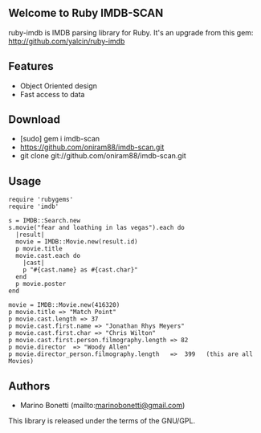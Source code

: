 Welcome to Ruby IMDB-SCAN
--------------------

ruby-imdb is IMDB parsing library for Ruby.
It's an upgrade from this gem: http://github.com/yalcin/ruby-imdb

Features
--------

- Object Oriented design
- Fast access to data

Download
--------

- [sudo] gem i imdb-scan
- https://github.com/oniram88/imdb-scan.git
- git clone git://github.com/oniram88/imdb-scan.git



Usage
-----
    require 'rubygems'
    require 'imdb'

    s = IMDB::Search.new
    s.movie("fear and loathing in las vegas").each do
      |result|
      movie = IMDB::Movie.new(result.id)
      p movie.title
      movie.cast.each do
        |cast|
        p "#{cast.name} as #{cast.char}"
      end
      p movie.poster
    end

    movie = IMDB::Movie.new(416320)
    p movie.title => "Match Point"
    p movie.cast.length => 37
    p movie.cast.first.name => "Jonathan Rhys Meyers"
    p movie.cast.first.char => "Chris Wilton"
    p movie.cast.first.person.filmography.length => 82
    p movie.director  => "Woody Allen"
    p movie.director_person.filmography.length   =>  399   (this are all Movies)


Authors
-------
- Marino Bonetti (mailto:marinobonetti@gmail.com)


This library is released under the terms of the GNU/GPL.

